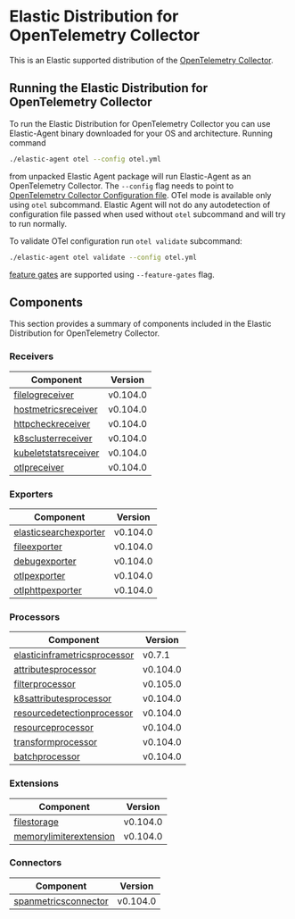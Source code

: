 # Elastic Distribution for OpenTelemetry Collector

This is an Elastic supported distribution of the [OpenTelemetry Collector](https://github.com/open-telemetry/opentelemetry-collector).

## Running the Elastic Distribution for OpenTelemetry Collector

To run the Elastic Distribution for OpenTelemetry Collector you can use Elastic-Agent binary downloaded for your OS and architecture.
Running command

```bash
./elastic-agent otel --config otel.yml
```

from unpacked Elastic Agent package will run Elastic-Agent as an OpenTelemetry Collector. The `--config` flag needs to point to [OpenTelemetry Collector Configuration file](https://opentelemetry.io/docs/collector/configuration/). OTel mode is available only using `otel` subcommand. Elastic Agent will not do any autodetection of configuration file passed when used without `otel` subcommand and will try to run normally.

To validate OTel configuration run `otel validate` subcommand:

```bash
./elastic-agent otel validate --config otel.yml
```

[feature gates](https://github.com/open-telemetry/opentelemetry-collector/blob/main/featuregate/README.md#controlling-gates) are supported using `--feature-gates` flag.

## Components

This section provides a summary of components included in the Elastic Distribution for OpenTelemetry Collector.

### Receivers

| Component | Version |
|---|---|
| [filelogreceiver](https://github.com/open-telemetry/opentelemetry-collector-contrib/blob/receiver/filelogreceiver/v0.104.0/receiver/filelogreceiver/README.md) | v0.104.0 |
| [hostmetricsreceiver](https://github.com/open-telemetry/opentelemetry-collector-contrib/blob/receiver/hostmetricsreceiver/v0.104.0/receiver/hostmetricsreceiver/README.md) | v0.104.0 |
| [httpcheckreceiver](https://github.com/open-telemetry/opentelemetry-collector-contrib/blob/receiver/httpcheckreceiver/v0.104.0/receiver/httpcheckreceiver/README.md) | v0.104.0 |
| [k8sclusterreceiver](https://github.com/open-telemetry/opentelemetry-collector-contrib/blob/receiver/k8sclusterreceiver/v0.104.0/receiver/k8sclusterreceiver/README.md) | v0.104.0 |
| [kubeletstatsreceiver](https://github.com/open-telemetry/opentelemetry-collector-contrib/blob/receiver/kubeletstatsreceiver/v0.104.0/receiver/kubeletstatsreceiver/README.md) | v0.104.0 |
| [otlpreceiver](https://github.com/open-telemetry/opentelemetry-collector/blob/receiver/otlpreceiver/v0.104.0/receiver/otlpreceiver/README.md) | v0.104.0 |

### Exporters

| Component | Version |
|---|---|
| [elasticsearchexporter](https://github.com/open-telemetry/opentelemetry-collector-contrib/blob/exporter/elasticsearchexporter/v0.104.0/exporter/elasticsearchexporter/README.md) | v0.104.0 |
| [fileexporter](https://github.com/open-telemetry/opentelemetry-collector-contrib/blob/exporter/fileexporter/v0.104.0/exporter/fileexporter/README.md) | v0.104.0 |
| [debugexporter](https://github.com/open-telemetry/opentelemetry-collector/blob/exporter/debugexporter/v0.104.0/exporter/debugexporter/README.md) | v0.104.0 |
| [otlpexporter](https://github.com/open-telemetry/opentelemetry-collector/blob/exporter/otlpexporter/v0.104.0/exporter/otlpexporter/README.md) | v0.104.0 |
| [otlphttpexporter](https://github.com/open-telemetry/opentelemetry-collector/blob/exporter/otlphttpexporter/v0.104.0/exporter/otlphttpexporter/README.md) | v0.104.0 |

### Processors

| Component | Version |
|---|---|
| [elasticinframetricsprocessor](https://github.com/elastic/opentelemetry-collector-components/blob/processor/elasticinframetricsprocessor/v0.7.1/processor/elasticinframetricsprocessor/README.md) | v0.7.1 |
| [attributesprocessor](https://github.com/open-telemetry/opentelemetry-collector-contrib/blob/processor/attributesprocessor/v0.104.0/processor/attributesprocessor/README.md) | v0.104.0 |
| [filterprocessor](https://github.com/open-telemetry/opentelemetry-collector-contrib/blob/processor/filterprocessor/v0.105.0/processor/filterprocessor/README.md) | v0.105.0 |
| [k8sattributesprocessor](https://github.com/open-telemetry/opentelemetry-collector-contrib/blob/processor/k8sattributesprocessor/v0.104.0/processor/k8sattributesprocessor/README.md) | v0.104.0 |
| [resourcedetectionprocessor](https://github.com/open-telemetry/opentelemetry-collector-contrib/blob/processor/resourcedetectionprocessor/v0.104.0/processor/resourcedetectionprocessor/README.md) | v0.104.0 |
| [resourceprocessor](https://github.com/open-telemetry/opentelemetry-collector-contrib/blob/processor/resourceprocessor/v0.104.0/processor/resourceprocessor/README.md) | v0.104.0 |
| [transformprocessor](https://github.com/open-telemetry/opentelemetry-collector-contrib/blob/processor/transformprocessor/v0.104.0/processor/transformprocessor/README.md) | v0.104.0 |
| [batchprocessor](https://github.com/open-telemetry/opentelemetry-collector/blob/processor/batchprocessor/v0.104.0/processor/batchprocessor/README.md) | v0.104.0 |

### Extensions

| Component | Version |
|---|---|
| [filestorage](https://github.com/open-telemetry/opentelemetry-collector-contrib/blob/extension/storage/filestorage/v0.104.0/extension/storage/filestorage/README.md) | v0.104.0 |
| [memorylimiterextension](https://github.com/open-telemetry/opentelemetry-collector/blob/extension/memorylimiterextension/v0.104.0/extension/memorylimiterextension/README.md) | v0.104.0 |

### Connectors

| Component | Version |
|---|---|
| [spanmetricsconnector](https://github.com/open-telemetry/opentelemetry-collector-contrib/blob/connector/spanmetricsconnector/v0.104.0/connector/spanmetricsconnector/README.md) | v0.104.0 |
